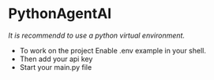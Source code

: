 # PythonAgentAI
*It is recommendd to use a python virtual environment.*
- To work on the project Enable .env example in your shell.
- Then add your api key
- Start your main.py file 
